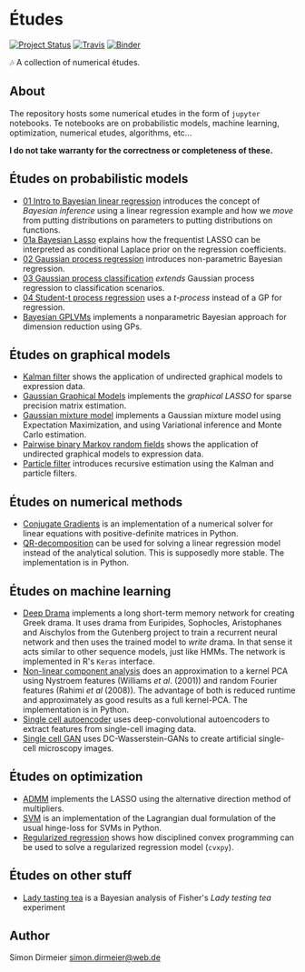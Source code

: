 # Études

[![Project Status](http://www.repostatus.org/badges/latest/wip.svg)](http://www.repostatus.org/#wip)
[![Travis](https://travis-ci.org/dirmeier/etudes.svg?branch=master)](https://travis-ci.org/dirmeier/etudes)
[![Binder](https://mybinder.org/badge.svg)](https://mybinder.org/v2/gh/dirmeier/etudes/master)

:notes: A collection of numerical études.

## About

The repository hosts some numerical etudes in the form of `jupyter` notebooks.
Te notebooks are on probabilistic models, machine learning, optimization, numerical etudes, algorithms, etc...

**I do not take warranty for the correctness or completeness of these.**

## Études on probabilistic models

- [01 Intro to Bayesian linear regression](https://nbviewer.jupyter.org/github/dirmeier/etudes/blob/master/bayesian_regression.ipynb) introduces the concept of *Bayesian inference* using a linear regression example and how we *move* from putting distributions on parameters to putting distributions on functions.
- [01a Bayesian Lasso](https://nbviewer.jupyter.org/github/dirmeier/etudes/blob/master/bayesian_lasso.ipynb) explains how the frequentist LASSO can be interpreted as conditional Laplace prior on the regression coefficients.
- [02 Gaussian process regression](https://nbviewer.jupyter.org/github/dirmeier/etudes/blob/master/gaussian_process_regression.ipynb) introduces non-parametric Bayesian regression.
- [03 Gaussian process classification](https://nbviewer.jupyter.org/github/dirmeier/etudes/blob/master/gaussian_process_classification.ipynb) *extends* Gaussian process regression to classification scenarios.
- [04 Student-t process regression](https://nbviewer.jupyter.org/github/dirmeier/probabilistic-modelling-notebooks/blob/master/t_process_regression.ipynb) uses a *t-process* instead of a GP for regression.
- [Bayesian GPLVMs](https://nbviewer.jupyter.org/github/dirmeier/probabilistic-modelling-notebooks/blob/master/gplvm.ipynb) implements a nonparametric Bayesian approach for dimension reduction using GPs.

## Études on graphical models

- [Kalman  filter](https://nbviewer.jupyter.org/github/dirmeier/etudes/blob/master/extended_kalman_filter.ipynb) shows the application of undirected graphical models to expression data.
- [Gaussian Graphical Models](https://nbviewer.jupyter.org/github/dirmeier/etudes/blob/master/gaussian_graphical_models.ipynb) implements the *graphical LASSO* for sparse precision matrix estimation.
- [Gaussian mixture model](https://nbviewer.jupyter.org/github/dirmeier/etudes/blob/master/gaussian_mixture_model.ipynb) implements a Gaussian mixture model using Expectation Maximization, and using Variational inference and Monte Carlo estimation.
- [Pairwise binary Markov random fields](https://nbviewer.jupyter.org/github/dirmeier/etudes/blob/master/pb-mrf.ipynb) shows the application of undirected graphical models to expression data.
- [Particle filter](https://nbviewer.jupyter.org/github/dirmeier/etudes/blob/master/particle_filter.ipynb) introduces recursive estimation using the Kalman and particle filters.

## Études on numerical methods

- [Conjugate Gradients](https://nbviewer.jupyter.org/github/dirmeier/etudes/blob/master/conjugate_gradients.ipynb) is an implementation of a numerical solver for linear equations with positive-definite matrices in Python.
- [QR-decomposition](https://nbviewer.jupyter.org/github/dirmeier/etudes/blob/master/qr_decomposition.ipynb) can be used for solving a linear regression model instead of the analytical solution. This is supposedly more stable. The implementation is in Python.

## Études on machine learning

- [Deep Drama](https://nbviewer.jupyter.org/github/dirmeier/etudes/blob/master/deep_drama.ipynb) implements a long short-term memory network for creating Greek drama. It uses drama from Euripides, Sophocles, Aristophanes and
 Aischylos from the Gutenberg project to train a recurrent neural network and then uses the trained model to *write* drama. In that sense it acts similar to other sequence models, just like HMMs. The network is implemented in R's `Keras` interface.
- [Non-linear component analysis](https://nbviewer.jupyter.org/github/dirmeier/etudes/blob/master/non_linear_component_analysis.ipynb) does an approximation to a kernel PCA using Nystroem features (Williams *et al*. (2001))
and random Fourier features (Rahimi *et al* (2008)). The advantage of both is reduced runtime and approximately as good results as a full kernel-PCA. The implementation is in Python.
- [Single cell autoencoder](https://github.com/dirmeier/etudes/tree/master/sc-denoising-autoencoder.ipynb) uses deep-convolutional autoencoders to extract features from single-cell imaging data.
- [Single cell GAN](https://github.com/dirmeier/etudes/tree/master/sc-gan.ipynb) uses DC-Wasserstein-GANs to create artificial single-cell microscopy images.

## Études on optimization

- [ADMM](https://nbviewer.jupyter.org/github/dirmeier/etudes/blob/master/admm.ipynb) implements the LASSO using the alternative direction method of multipliers.
- [SVM](https://nbviewer.jupyter.org/github/dirmeier/etudes/blob/master/svm.ipynb) is an implementation of the Lagrangian dual formulation of the usual hinge-loss for SVMs in Python.
- [Regularized regression](https://nbviewer.jupyter.org/github/dirmeier/etudes/blob/master/regularized_regression.ipynb) shows how disciplined convex programming can be used to solve a regularized regression model (`cvxpy`).


## Études on other stuff

- [Lady tasting tea](https://nbviewer.jupyter.org/github/dirmeier/etudes/blob/master/lady_tasting_tea..ipynb) is a Bayesian analysis of Fisher's *Lady testing tea* experiment



## Author

Simon Dirmeier <a href="mailto:simon.dirmeier@web.de">simon.dirmeier@web.de</a>
